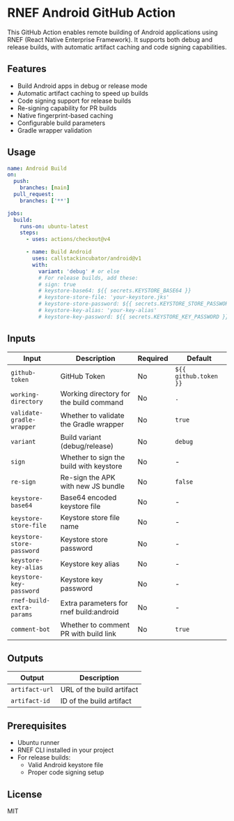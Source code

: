 # RNEF Android GitHub Action

This GitHub Action enables remote building of Android applications using RNEF (React Native Enterprise Framework). It supports both debug and release builds, with automatic artifact caching and code signing capabilities.

## Features

- Build Android apps in debug or release mode
- Automatic artifact caching to speed up builds
- Code signing support for release builds
- Re-signing capability for PR builds
- Native fingerprint-based caching
- Configurable build parameters
- Gradle wrapper validation

## Usage

```yaml
name: Android Build
on:
  push:
    branches: [main]
  pull_request:
    branches: ['**']

jobs:
  build:
    runs-on: ubuntu-latest
    steps:
      - uses: actions/checkout@v4

      - name: Build Android
        uses: callstackincubator/android@v1
        with:
          variant: 'debug' # or else
          # For release builds, add these:
          # sign: true
          # keystore-base64: ${{ secrets.KEYSTORE_BASE64 }}
          # keystore-store-file: 'your-keystore.jks'
          # keystore-store-password: ${{ secrets.KEYSTORE_STORE_PASSWORD }}
          # keystore-key-alias: 'your-key-alias'
          # keystore-key-password: ${{ secrets.KEYSTORE_KEY_PASSWORD }}
```

## Inputs

| Input                     | Description                             | Required | Default               |
| ------------------------- | --------------------------------------- | -------- | --------------------- |
| `github-token`            | GitHub Token                            | No       | `${{ github.token }}` |
| `working-directory`       | Working directory for the build command | No       | `.`                   |
| `validate-gradle-wrapper` | Whether to validate the Gradle wrapper  | No       | `true`                |
| `variant`                 | Build variant (debug/release)           | No       | `debug`               |
| `sign`                    | Whether to sign the build with keystore | No       | -                     |
| `re-sign`                 | Re-sign the APK with new JS bundle      | No       | `false`               |
| `keystore-base64`         | Base64 encoded keystore file            | No       | -                     |
| `keystore-store-file`     | Keystore store file name                | No       | -                     |
| `keystore-store-password` | Keystore store password                 | No       | -                     |
| `keystore-key-alias`      | Keystore key alias                      | No       | -                     |
| `keystore-key-password`   | Keystore key password                   | No       | -                     |
| `rnef-build-extra-params` | Extra parameters for rnef build:android | No       | -                     |
| `comment-bot`             | Whether to comment PR with build link   | No       | `true`                |

## Outputs

| Output         | Description               |
| -------------- | ------------------------- |
| `artifact-url` | URL of the build artifact |
| `artifact-id`  | ID of the build artifact  |

## Prerequisites

- Ubuntu runner
- RNEF CLI installed in your project
- For release builds:
  - Valid Android keystore file
  - Proper code signing setup

## License

MIT
